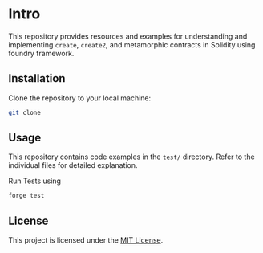 # Intro

This repository provides resources and examples for understanding and implementing `create`, `create2`, and metamorphic contracts in Solidity using foundry framework.

## Installation

Clone the repository to your local machine:

```bash
git clone

```

## Usage

This repository contains code examples in the `test/` directory. Refer to the individual files for detailed explanation.

Run Tests using

```bash
forge test
```

## License

This project is licensed under the [MIT License](LICENSE).

